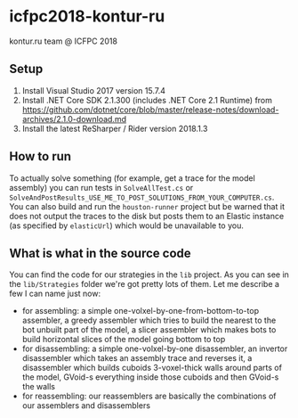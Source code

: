 # icfpc2018-kontur-ru
kontur.ru team @ ICFPC 2018

## Setup
1. Install Visual Studio 2017 version 15.7.4
1. Install .NET Core SDK 2.1.300 (includes .NET Core 2.1 Runtime) from https://github.com/dotnet/core/blob/master/release-notes/download-archives/2.1.0-download.md
1. Install the latest ReSharper / Rider version 2018.1.3

## How to run

To actually solve something (for example, get a trace for the model assembly) you can run tests in `SolveAllTest.cs` or `SolveAndPostResults_USE_ME_TO_POST_SOLUTIONS_FROM_YOUR_COMPUTER.cs`. You can also build and run the `houston-runner` project but be warned that it does not output the traces to the disk but posts them to an Elastic instance (as specified by `elasticUrl`) which would be unavailable to you.

## What is what in the source code

You can find the code for our strategies in the `lib` project. As you can see in the `lib/Strategies` folder we're got pretty lots of them. Let me describe a few I can name just now:

* for assembling: a simple one-volxel-by-one-from-bottom-to-top assembler, a greedy assembler which tries to build the nearest to the bot unbuilt part of the model, a slicer assembler which makes bots to build horizontal slices of the model going bottom to top
* for disassembling: a simple one-volxel-by-one disassembler, an invertor disassembler which takes an assembly trace and reverses it, a disassembler which builds cuboids 3-voxel-thick walls around parts of the model, GVoid-s everything inside those cuboids and then GVoid-s the walls
* for reassembling: our reassemblers are basically the combinations of our assemblers and disassemblers
